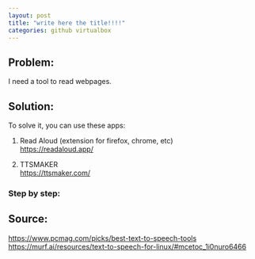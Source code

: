 ```yaml
---
layout: post
title: "write here the title!!!!"
categories: github virtualbox
---
```


## Problem: 

I need a tool to read webpages.

## Solution:
To solve it, you can use these apps:  

1. Read Aloud  (extension for firefox, chrome, etc)  
<https://readaloud.app/>

2. TTSMAKER  
<https://ttsmaker.com/>


### Step by step:


## Source:

<https://www.pcmag.com/picks/best-text-to-speech-tools>  
<https://murf.ai/resources/text-to-speech-for-linux/#mcetoc_1i0nuro6466>
